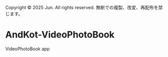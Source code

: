 Copyright © 2025 Jun. All rights reserved.
無断での複製、改変、再配布を禁じます。

# AndKot-VideoPhotoBook
VideoPhotoBook app
